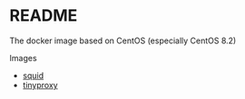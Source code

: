 # README

The docker image based on CentOS (especially CentOS 8.2)

Images

- [squid](squid/README.md)
- [tinyproxy](tinyproxy/README.md)
